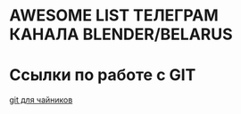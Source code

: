 # AWESOME LIST ТЕЛЕГРАМ КАНАЛА BLENDER/BELARUS
# Ссылки по работе с GIT
[git для чайников](https://habr.com/ru/post/440816/)

